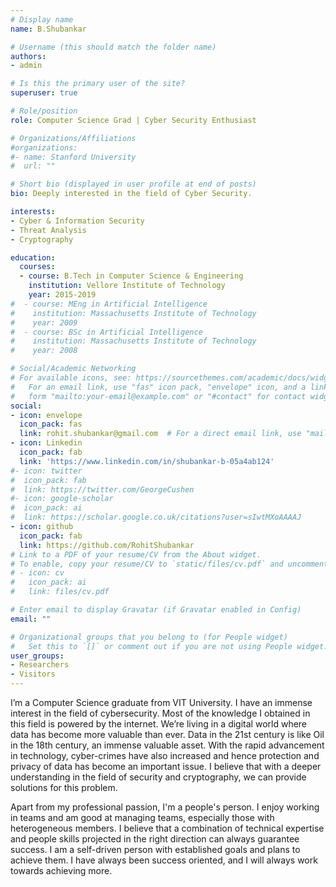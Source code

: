 ```yaml
---
# Display name
name: B.Shubankar

# Username (this should match the folder name)
authors:
- admin

# Is this the primary user of the site?
superuser: true

# Role/position
role: Computer Science Grad | Cyber Security Enthusiast

# Organizations/Affiliations
#organizations:
#- name: Stanford University
#  url: ""

# Short bio (displayed in user profile at end of posts)
bio: Deeply interested in the field of Cyber Security.

interests:
- Cyber & Information Security
- Threat Analysis
- Cryptography

education:
  courses:
  - course: B.Tech in Computer Science & Engineering
    institution: Vellore Institute of Technology
    year: 2015-2019
#  - course: MEng in Artificial Intelligence
#    institution: Massachusetts Institute of Technology
#    year: 2009
#  - course: BSc in Artificial Intelligence
#    institution: Massachusetts Institute of Technology
#    year: 2008

# Social/Academic Networking
# For available icons, see: https://sourcethemes.com/academic/docs/widgets/#icons
#   For an email link, use "fas" icon pack, "envelope" icon, and a link in the
#   form "mailto:your-email@example.com" or "#contact" for contact widget.
social:
- icon: envelope
  icon_pack: fas
  link: rohit.shubankar@gmail.com  # For a direct email link, use "mailto:test@example.org".
- icon: Linkedin
  icon_pack: fab
  link: 'https://www.linkedin.com/in/shubankar-b-05a4ab124'
#- icon: twitter
#  icon_pack: fab
#  link: https://twitter.com/GeorgeCushen
#- icon: google-scholar
#  icon_pack: ai
#  link: https://scholar.google.co.uk/citations?user=sIwtMXoAAAAJ
- icon: github
  icon_pack: fab
  link: https://github.com/RohitShubankar
# Link to a PDF of your resume/CV from the About widget.
# To enable, copy your resume/CV to `static/files/cv.pdf` and uncomment the lines below.  
# - icon: cv
#   icon_pack: ai
#   link: files/cv.pdf

# Enter email to display Gravatar (if Gravatar enabled in Config)
email: ""

# Organizational groups that you belong to (for People widget)
#   Set this to `[]` or comment out if you are not using People widget.  
user_groups:
- Researchers
- Visitors
---
```


I’m a Computer Science graduate from VIT University. I have an immense interest in the field of cybersecurity. Most of the knowledge I obtained in this field is powered by the internet. We’re living in a digital world where data has become more valuable than ever. Data in the 21st century is like Oil in the 18th century, an immense valuable asset. With the rapid advancement in technology, cyber-crimes have also increased and hence protection and privacy of data has become an important issue. I believe that with a deeper understanding in the field of security and cryptography, we can provide solutions for this problem.

Apart from my professional passion, I'm a people's person. I enjoy working in teams and am good at managing teams, especially those with heterogeneous members. I believe that a combination of technical expertise and people skills projected in the right direction can always guarantee success. I am a self-driven person with established goals and plans to achieve them. I have always been success oriented, and I will always work towards achieving more.
